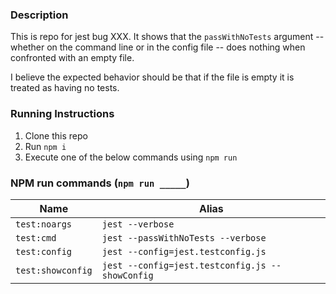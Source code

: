 ### Description
This is repo for jest bug XXX.  It shows that the `passWithNoTests` argument -- whether on the command line or in the config file -- does nothing when confronted with an empty file.

I believe the expected behavior should be that if the file is empty it is treated as having no tests.

### Running Instructions
1. Clone this repo
2. Run `npm i`
3. Execute one of the below commands using `npm run`

### NPM run commands (`npm run _____`)

|Name|Alias|
|----|-----------|
| `test:noargs` | `jest --verbose` |
| `test:cmd` | `jest --passWithNoTests --verbose` |
| `test:config` | `jest --config=jest.testconfig.js` |
| `test:showconfig` | `jest --config=jest.testconfig.js --showConfig` |
